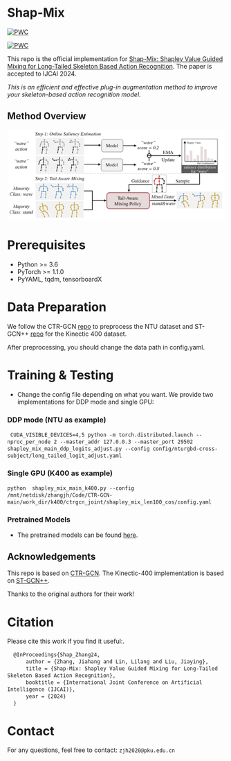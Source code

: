 # Shap-Mix
[![PWC](https://img.shields.io/endpoint.svg?url=https://paperswithcode.com/badge/shap-mix-shapley-value-guided-mixing-for-long/skeleton-based-action-recognition-on-ntu-rgbd)](https://paperswithcode.com/sota/skeleton-based-action-recognition-on-ntu-rgbd?p=shap-mix-shapley-value-guided-mixing-for-long)

[![PWC](https://img.shields.io/endpoint.svg?url=https://paperswithcode.com/badge/shap-mix-shapley-value-guided-mixing-for-long/skeleton-based-action-recognition-on-ntu-rgbd-1)](https://paperswithcode.com/sota/skeleton-based-action-recognition-on-ntu-rgbd-1?p=shap-mix-shapley-value-guided-mixing-for-long)


This repo is the official implementation for [Shap-Mix: Shapley Value Guided Mixing for Long-Tailed Skeleton Based Action Recognition](https://arxiv.org/abs/2407.12312). The paper is accepted to IJCAI 2024. 

*This is an efficient and effective plug-in augmentation method to improve your skeleton-based action recognition model.*

## Method Overview
![image](src/pipeline.png)
# Prerequisites

- Python >= 3.6
- PyTorch >= 1.1.0
- PyYAML, tqdm, tensorboardX


# Data Preparation

We follow the CTR-GCN [repo](https://github.com/Uason-Chen/CTR-GCN) to preprocess the NTU dataset and ST-GCN++ [repo](https://github.com/kennymckormick/pyskl) for the Kinectic 400 dataset.

After preprocessing, you should change the data path in config.yaml.

# Training & Testing

- Change the config file depending on what you want.
We provide two implementations for DDP mode and single GPU:

### DDP mode (NTU as example)
```
 CUDA_VISIBLE_DEVICES=4,5 python -m torch.distributed.launch --nproc_per_node 2 --master_addr 127.0.0.3 --master_port 29502  shapley_mix_main_ddp_logits_adjust.py --config config/nturgbd-cross-subject/long_tailed_logit_adjust.yaml
```

### Single GPU (K400 as example)
```
python  shapley_mix_main_k400.py --config /mnt/netdisk/zhangjh/Code/CTR-GCN-main/work_dir/k400/ctrgcn_joint/shapley_mix_len100_cos/config.yaml
```

### Pretrained Models

- The pretrained models can be found [here](https://drive.google.com/drive/folders/1XuBTaDTwdK5JB2dqqavBS_W-EUKwR1nU?usp=sharing).

## Acknowledgements

This repo is based on [CTR-GCN](https://github.com/Uason-Chen/CTR-GCN). 
The Kinectic-400 implementation is based on [ST-GCN++](https://github.com/kennymckormick/pyskl).

Thanks to the original authors for their work!

# Citation

Please cite this work if you find it useful:.

      @InProceedings{Shap_Zhang24,
          author = {Zhang, Jiahang and Lin, Lilang and Liu, Jiaying},
          title = {Shap-Mix: Shapley Value Guided Mixing for Long-Tailed Skeleton Based Action Recognition},
          booktitle = {International Joint Conference on Artificial Intelligence (IJCAI)},
          year = {2024}
      }


# Contact
For any questions, feel free to contact: `zjh2020@pku.edu.cn`
